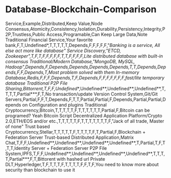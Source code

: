 # Database-Blockchain-Comparison

Service,Example,Distributed,Keep Value,Node Consensus,Atomicity,Consistency,Isolation,Durability,Persistency,Integrity,P2P,Trustless,Public Access,Programable,Can  Keep Large Data,Note
Traditional Financial Service,Your favorite bank,F,T,Undefined*,T,T,T,T,T,Depends,F,F,F,F,F,"*Banking is a service, All else act more like database"
Service Discovery,"ETCD, Zookeeper",T,F,T,F,F,F,F,F,T,T,F,F,F,F,Lite distributed database with built-in consensus
Traditional/Modern Database,"MongoDB, MySQL, Hadoop",Depends,F,Depends,Depends,Depends,Depends,T,T,Depends,Depends,F,F,Depends,T,Most problem solved with them
In-memory Database,Redis,F,F,F,Depends,T,F,Depends,F,F,F,F,F,F,F,fast/lite temporary database
Traditional P2P File Sharing,Bittorrent,T,F,F,Undefined**,Undefined**,Undefined**,Undefined**,T,T,T,T,Partial***,F,T,No transaction/update
Version Control System,Git/Git Servers,Partial,F,F,T,Depends,F,T,T,Partial,Partial,F,Depends,Partial,Partial,Depends on Configuration and plugins
Traditional Cryptocurrency,Bitcoin,T,T,T,T,T,F,T,T,T,T,T,T,Partial,F,Bitcoin can be programed? Yeah Bitcoin Script
Decentralized Application Platform/Crypto 2.0,ETH/EOS and/or etc.,T,T,T,T,T,F,T,T,T,T,T,T,T,F,"Jack of all trade, Master of none"
Trust based Cryptocurrency,Stellar,T,T,T,T,T,F,T,T,T,T,F,T,Partial,F,Blockchain + Federation Server
Trust-based Distributed Application,Matrix Chat,T,F,F,Undefined**,Undefined**,Undefined**,Undefined**,T,Partial,T,F,T,T,T,Identity Server + Federation Server
P2P File System,IPFS,T,F,F,Undefined**,Undefined**,Undefined**,Undefined**,T,T,T,T,Partial***,F,T,Bittorent with hashed url
Private DLT,Hyperledger,T,F,T,T,T,F,T,T,T,T,F,F,T,F,You need to know more about security than blockchain to use it
